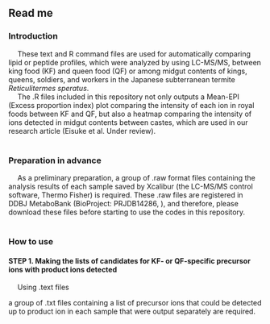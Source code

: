 <h2>Read me</h2>

<h3>Introduction</h3>

&ensp;&ensp; These text and R command files are used for automatically comparing lipid or peptide profiles, which were analyzed by using LC-MS/MS, between king food (KF) and queen food (QF) or among midgut contents of kings, queens, soldiers, and workers in the Japanese subterranean termite <i>Reticulitermes speratus</i>. <br>
&ensp;&ensp; The .R files included in this repository not only outputs a Mean-EPI (Excess proportion index) plot comparing the intensity of each ion in royal foods between KF and QF, but also a heatmap comparing the intensity of ions detected in midgut contents between castes, which are used in our research article (Eisuke et al. Under review). 
<br><br>

<h3>Preparation in advance</h3>

&ensp;&ensp; As a preliminary preparation, a group of .raw format files containing the analysis results of each sample saved by Xcalibur (the LC-MS/MS control software, Thermo Fisher) is required. These .raw files are registered in DDBJ MetaboBank (BioProject: PRJDB14286, ), and therefore, please download these files before starting to use the codes in this repository. 
<br><br>

<h3>How to use</h3>

<h4>STEP 1. Making the lists of candidates for KF- or QF-specific precursor ions with product ions detected </h4>
&ensp;&ensp; Using .text files

a group of .txt files containing a list of precursor ions that could be detected up to product ion in each sample that were output separately are required. 
